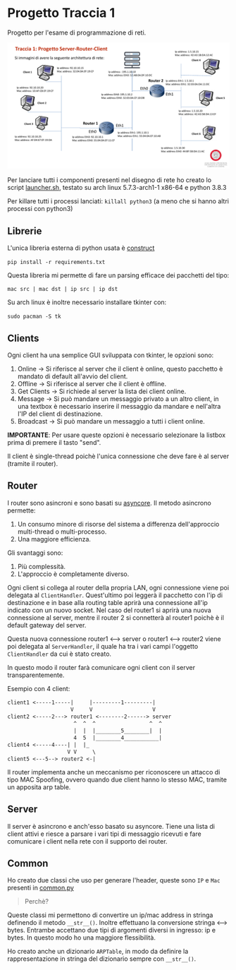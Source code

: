 # Progetto Traccia 1

Progetto per l'esame di programmazione di reti.

![](./design.png)

Per lanciare tutti i componenti presenti nel disegno di rete ho creato lo script
[launcher.sh](./launcher.sh), testato su arch linux 5.7.3-arch1-1 x86-64 e python 3.8.3

Per killare tutti i processi lanciati: `killall python3` (a meno che si hanno altri
processi con python3)

## Librerie

L'unica libreria esterna di python usata è [construct](https://pypi.org/project/construct/)

`pip install -r requirements.txt`

Questa libreria mi permette di fare un parsing efficace dei pacchetti del tipo:

```
mac src | mac dst | ip src | ip dst
```

Su arch linux è inoltre necessario installare tkinter con:

`sudo pacman -S tk`

## Clients

Ogni client ha una semplice GUI sviluppata con tkinter, le opzioni sono:

1. Online -> Si riferisce al server che il client è online, questo pacchetto è mandato di default all'avvio del client.
2. Offline -> Si riferisce al server che il client è offline.
3. Get Clients -> Si richiede al server la lista dei client online.
4. Message -> Si può mandare un messaggio privato a un altro client, in una textbox è necessario inserire il messaggio da mandare e nell'altra l'IP del client di destinazione.
5. Broadcast -> Si può mandare un messaggio a tutti i client online.

**IMPORTANTE**: Per usare queste opzioni è necessario selezionare la listbox prima di premere il tasto "send".

Il client è single-thread poichè l'unica connessione che deve fare è al server (tramite il router).

## Router

I router sono asincroni e sono basati su [asyncore](https://docs.python.org/3/library/asyncore.html).
Il metodo asincrono permette:

1. Un consumo minore di risorse del sistema a differenza dell'approccio multi-thread o multi-processo.
2. Una maggiore efficienza.

Gli svantaggi sono:

1. Più complessità.
2. L'approccio è completamente diverso.

Ogni client si collega al router della propria LAN, ogni connessione viene poi delegata al `ClientHandler`.
Quest'ultimo poi leggerà il pacchetto con l'ip di destinazione e in base alla
routing table aprirà una connessione all'ip indicato con un nuovo socket.
Nel caso del router1 si aprirà una nuova connessione al server, mentre il router 2
si connetterà al router1 poichè è il default gateway del server.

Questa nuova connessione router1 <--> server o router1 <--> router2 viene poi
delegata al `ServerHandler`, il quale ha tra i vari campi l'oggetto `ClientHandler`
da cui è stato creato.

In questo modo il router farà comunicare ogni client con il server transparentemente.

Esempio con 4 client:

```
client1 <-----1-----|     |---------1---------|
                    V     V                   V
client2 <-----2---> router1 <--------2------> server
                     ^  ^  ^                 ^  ^
                     |  |  |________5________|  |
                     4  5  |________4___________|
client4 <-----4----| |  |_
                   V V     \
client5 <---5--> router2 <-|
```

Il router implementa anche un meccanismo per riconoscere un attacco di tipo MAC Spoofing,
ovvero quando due client hanno lo stesso MAC, tramite un apposita arp table.

## Server

Il server è asincrono e anch'esso basato su asyncore. Tiene una lista di client attivi e riesce
a parsare i vari tipi di messaggio ricevuti e fare comunicare i client nella rete
con il supporto dei router.

## Common

Ho creato due classi che uso per generare l'header, queste sono `IP` e `Mac`
presenti in [common.py](./common.py)

> Perchè?

Queste classi mi permettono di convertire un ip/mac address in stringa definendo il
metodo `__str__()`. Inoltre effettuano la conversione stringa <--> bytes. Entrambe
accettano due tipi di argomenti diversi in ingresso: ip e bytes.
In questo modo ho una maggiore flessibilità.

Ho creato anche un dizionario `ARPTable`, in modo da definire la rappresentazione
in stringa del dizionario sempre con `__str__()`.

